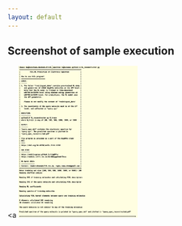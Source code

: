 ```yaml
---
layout: default
---
```




## Screenshot of sample execution
<a 
<img src="output_screenshot.png"  height="300">
</a>  
